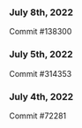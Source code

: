 ### July 8th, 2022

Commit #138300

### July 5th, 2022

Commit #314353


### July 4th, 2022

Commit #72281
